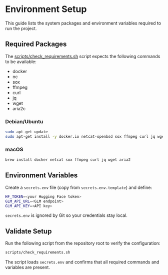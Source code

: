 # Environment Setup

This guide lists the system packages and environment variables required to run the project.

## Required Packages

The [scripts/check_requirements.sh](../scripts/check_requirements.sh) script expects the following commands to be available:

- docker
- nc
- sox
- ffmpeg
- curl
- jq
- wget
- aria2c

### Debian/Ubuntu

```bash
sudo apt-get update
sudo apt-get install -y docker.io netcat-openbsd sox ffmpeg curl jq wget aria2
```

### macOS

```bash
brew install docker netcat sox ffmpeg curl jq wget aria2
```

## Environment Variables

Create a `secrets.env` file (copy from `secrets.env.template`) and define:

```bash
HF_TOKEN=<your Hugging Face token>
GLM_API_URL=<GLM endpoint>
GLM_API_KEY=<API key>
```

`secrets.env` is ignored by Git so your credentials stay local.

## Validate Setup

Run the following script from the repository root to verify the configuration:

```bash
scripts/check_requirements.sh
```

The script loads `secrets.env` and confirms that all required commands and variables are present.

